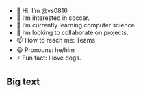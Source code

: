 - 👋 Hi, I’m @vs0816
- 👀 I’m interested in soccer.
- 🌱 I’m currently learning computer science.
- 💞️ I’m looking to collaborate on projects.
- 📫 How to reach me: Teams
- 😄 Pronouns: he/him
- ⚡ Fun fact: I love dogs.

## Big text
<!---
vs0816/vs0816 is a ✨ special ✨ repository because its `README.md` (this file) appears on your GitHub profile.
You can click the Preview link to take a look at your changes.
--->
